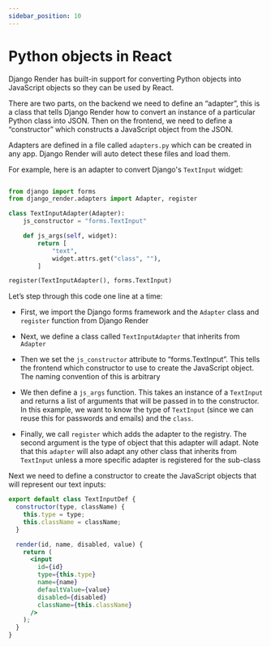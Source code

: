 ```yaml
---
sidebar_position: 10
---
```


# Python objects in React

Django Render has built-in support for converting Python objects into JavaScript objects so they can be used by React.

There are two parts, on the backend we need to define an “adapter”, this is a class that tells Django Render how to convert an instance of a particular Python class into JSON.
Then on the frontend, we need to define a “constructor” which constructs a JavaScript object from the JSON.

Adapters are defined in a file called ``adapters.py`` which can be created in any app. Django Render will auto detect these files and load them.

For example, here is an adapter to convert Django's ``TextInput`` widget:

```python

from django import forms
from django_render.adapters import Adapter, register

class TextInputAdapter(Adapter):
    js_constructor = "forms.TextInput"

    def js_args(self, widget):
        return [
            "text",
            widget.attrs.get("class", ""),
        ]

register(TextInputAdapter(), forms.TextInput)
```

Let’s step through this code one line at a time:

- First, we import the Django forms framework and the ``Adapter`` class and ``register`` function from Django Render

- Next, we define a class called ``TextInputAdapter`` that inherits from ``Adapter``

- Then we set the ``js_constructor`` attribute to “forms.TextInput”. This tells the frontend which constructor to use to create the JavaScript object. The naming convention of this is arbitrary

- We then define a ``js_args`` function. This takes an instance of a ``TextInput`` and returns a list of arguments that will be passed in to the constructor.
In this example, we want to know the type of ``TextInput`` (since we can reuse this for passwords and emails) and the ``class``.

- Finally, we call ``register`` which adds the adapter to the registry. The second argument is the type of object that this adapter will adapt. Note that this `adapter` will also adapt any other class that inherits from ``TextInput`` unless a more specific adapter is registered for the sub-class

Next we need to define a constructor to create the JavaScript objects that will represent our text inputs:

```jsx
export default class TextInputDef {
  constructor(type, className) {
    this.type = type;
    this.className = className;
  }

  render(id, name, disabled, value) {
    return (
      <input
        id={id}
        type={this.type}
        name={name}
        defaultValue={value}
        disabled={disabled}
        className={this.className}
      />
    );
  }
}
```
